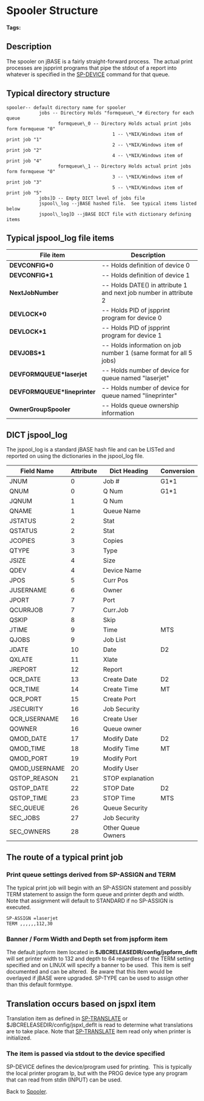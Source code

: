 # Spooler Structure

<PageHeader />

**Tags:**
<badge text='spooler' vertical='middle' />

## Description

The spooler on jBASE is a fairly straight-forward process.  The actual print processes are jspprint programs that pipe the stdout of a report into whatever is specified in the [SP-DEVICE](./../sp-device) command for that queue.

## Typical directory structure

```
spooler-- default directory name for spooler  
            jobs -- Directory Holds "formqueue\_"# directory for each queue  
                   formqueue\_0 -- Directory Holds actual print jobs form formqueue "0"  
                                       1 -- \*NIX/Windows item of print job "1"  
                                       2 -- \*NIX/Windows item of print job "2"  
                                       4 -- \*NIX/Windows item of print job "4"  
                   formqueue\_1 -- Directory Holds actual print jobs form formqueue "0"  
                                       3 -- \*NIX/Windows item of print job "3"  
                                       5 -- \*NIX/Windows item of print job "5"  
            jobs]D -- Empty DICT level of jobs file  
            jspool\_log --jBASE hashed file.  See typical items listed below  
            jspool\_log]D --jBASE DICT file with dictionary defining items  
```

## Typical jspool\_log file items

| File item | Description |
| --- | --- |
| **DEVCONFIG\*0** | -- Holds definition of device 0 |
| **DEVCONFIG\*1** | -- Holds definition of device 1 |
| **NextJobNumber** | -- Holds DATE() in attribute 1 and next job number in attribute 2 |
| **DEVLOCK\*0** | -- Holds PID of jspprint program for device 0 |
| **DEVLOCK\*1** | -- Holds PID of jspprint program for device 1 |
| **DEVJOBS\*1** | -- Holds information on job number 1 (same format for all 5 jobs) |
| **DEVFORMQUEUE\*laserjet** | -- Holds number of device for queue named "laserjet" |
| **DEVFORMQUEUE\*lineprinter** | -- Holds number of device for queue named "lineprinter" |
| **OwnerGroupSpooler** | -- Holds queue ownership information |

## DICT jspool\_log

The jspool\_log is a standard jBASE hash file and can be LISTed and reported on using the dictionaries in the jspool\_log file.

| Field Name | Attribute | Dict Heading | Conversion |
| --- | --- | --- | --- |
| JNUM | 0 | Job # | G1\*1 |
| QNUM | 0 | Q Num | G1\*1 |
| JQNUM | 1 | Q Num |   |
| QNAME | 1 | Queue Name |   |
| JSTATUS | 2 | Stat |   |
| QSTATUS | 2 | Stat |   |
| JCOPIES | 3 | Copies |   |
| QTYPE | 3 | Type |   |
| JSIZE | 4 | Size |   |
| QDEV | 4 | Device Name |   |
| JPOS | 5 | Curr Pos |   |
| JUSERNAME | 6 | Owner |   |
| JPORT | 7 | Port |   |
| QCURRJOB | 7 | Curr.Job |   |
| QSKIP | 8 | Skip |   |
| JTIME | 9 | Time | MTS |
| QJOBS | 9 | Job List |   |
| JDATE | 10 | Date | D2 |
| QXLATE | 11 | Xlate |   |
| JREPORT | 12 | Report |   |
| QCR\_DATE | 13 | Create Date | D2 |
| QCR\_TIME | 14 | Create Time | MT |
| QCR\_PORT | 15 | Create Port |   |
| JSECURITY | 16 | Job Security |   |
| QCR\_USERNAME | 16 | Create User |   |
| QOWNER | 16 | Queue owner |   |
| QMOD\_DATE | 17 | Modify Date | D2 |
| QMOD\_TIME | 18 | Modify Time | MT |
| QMOD\_PORT | 19 | Modify Port |   |
| QMOD\_USERNAME | 20 | Modify User |   |
| QSTOP\_REASON | 21 | STOP explanation |   |
| QSTOP\_DATE | 22 | STOP Date | D2 |
| QSTOP\_TIME | 23 | STOP Time | MTS |
| SEC\_QUEUE | 26 | Queue Security |   |
| SEC\_JOBS | 27 | Job Security |   |
| SEC\_OWNERS | 28 | Other Queue Owners |   |

## The route of a typical print job

### Print queue settings derived from SP-ASSIGN and TERM

The typical print job will begin with an SP-ASSIGN statement and possibly TERM statement to assign the form queue and printer depth and width. Note that assignment will default to STANDARD if no SP-ASSIGN is executed.

```
SP-ASSIGN =laserjet
TERM ,,,,,,112,30
```

### Banner / Form Width and Depth set from jspform item

The default jspform item located in **$JBCRELEASEDIR/config/jspform\_deflt** will set printer width to 132 and depth to 64 regardless of the TERM setting specified and on LINUX will specify a banner to be used.  This item is self documented and can be altered.  Be aware that this item would be overlayed if jBASE were upgraded. SP-TYPE can be used to assign other than this default formtype.

## Translation occurs based on jspxl item

Translation item as defined in [SP-TRANSLATE](./../sp-translate) or $JBCRELEASEDIR/config/jspxl\_deflt is read to determine what translations are to take place. Note that [SP-TRANSLATE](./../sp-translate) item read only when printer is initialized.

### The item is passed via stdout to the device specified

SP-DEVICE defines the device/program used for printing.  This is typically the local printer program lp, but with the PROG device type any program that can read from stdin (INPUT) can be used.

Back to [Spooler](./../jbase-spooler).

  
<PageFooter />
